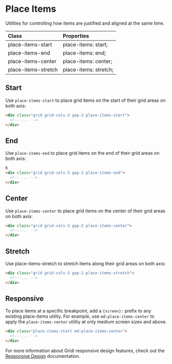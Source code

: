 # Place Items

Utilities for controlling how items are justified and aligned at the same time.

| Class               | Properties             |
| :------------------ | :--------------------- |
| place-items-start   | place-items: start;    |
| place-items-end     | place-items: end;      |
| place-items-center  | place-items: center;   |
| place-items-stretch | place-items: stretch;  |

## Start

Use `place-items-start` to place grid items on the start of their grid areas on both axis:

```html
<div class="grid grid-cols-3 gap-2 place-items-start">
  <!-- ... -->
</div>
```

## End

Use `place-items-end` to place grid items on the end of their grid areas on both axis:

```html
6
<div class="grid grid-cols-3 gap-2 place-items-end">
  <!-- ... -->
</div>
```

## Center

Use `place-items-center` to place grid items on the center of their grid areas on both axis:

```html
<div class="grid grid-cols-3 gap-2 place-items-center">
  <!-- ... -->
</div>
```

## Stretch

Use place-items-stretch to stretch items along their grid areas on both axis:

```html
<div class="grid grid-cols-3 gap-2 place-items-stretch">
  <!-- ... -->
</div>
```

## Responsive

To place items at a specific breakpoint, add a `{screen}:` prefix to any existing place-items utility. For example, use `md:place-items-center` to apply the `place-items-center` utility at only medium screen sizes and above.

```html
<div class="place-items-start md:place-items-center">
  <!-- ... -->
</div>
```

For more information about Gridi responsive design features, check out the <a href="/gridi/guide/responsive-design.html">Responsive Design</a> documentation.
